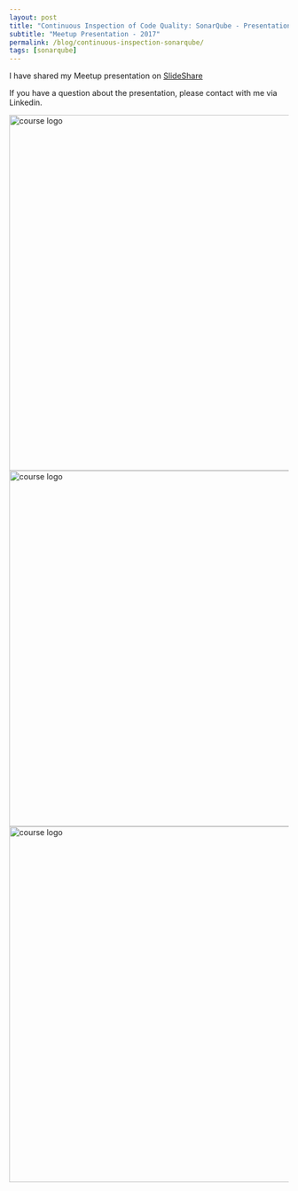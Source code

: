 ```yaml
---
layout: post
title: "Continuous Inspection of Code Quality: SonarQube - Presentation"
subtitle: "Meetup Presentation - 2017"
permalink: /blog/continuous-inspection-sonarqube/
tags: [sonarqube]
---
```


I have shared my Meetup presentation on [SlideShare](https://www.slideshare.net/dundare/continuous-inspection-of-code-quality-sonarqube)

If you have a question about the presentation, please contact with me via Linkedin.

<div style="text-align:left;">
  <a href="https://www.slideshare.net/dundare/continuous-inspection-of-code-quality-sonarqube">
    <img src="https://emredundar.github.io/img/meetup-1.PNG" alt="course logo" style="width: 640px;">
  </a>
</div>

<div style="text-align:left;">
  <a href="https://www.slideshare.net/dundare/continuous-inspection-of-code-quality-sonarqube">
    <img src="https://emredundar.github.io/img/meetup-3.PNG" alt="course logo" style="width: 640px;">
  </a>
</div>

<div style="text-align:left;">
  <a href="https://www.slideshare.net/dundare/continuous-inspection-of-code-quality-sonarqube">
    <img src="https://emredundar.github.io/img/meetup-2.PNG" alt="course logo" style="width: 640px;">
  </a>
</div>

<br/>
